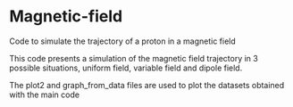 # Magnetic-field
Code to simulate the trajectory of a proton in a magnetic field

This code presents a simulation of the magnetic field trajectory in 3 possible situations, uniform field, variable field and dipole field. 

The plot2 and graph_from_data files are used to plot the datasets obtained with the main code
